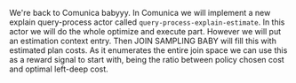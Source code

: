 We're back to Comunica babyyy. In Comunica we will implement a new explain query-process actor called
`query-process-explain-estimate`. In this actor we will do the whole optimize and execute part. However we will put an
estimation context entry. Then JOIN SAMPLING BABY will fill this with estimated plan costs. As it enumerates the entire
join space we can use this as a reward signal to start with, being the ratio between policy chosen cost and
optimal left-deep cost.